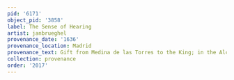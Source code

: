 ```yaml
---
pid: '6171'
object_pid: '3858'
label: The Sense of Hearing
artist: janbrueghel
provenance_date: '1636'
provenance_location: Madrid
provenance_text: Gift from Medina de las Torres to the King; in the Alcázar
collection: provenance
order: '2017'
---
```

